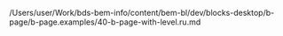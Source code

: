 /Users/user/Work/bds-bem-info/content/bem-bl/dev/blocks-desktop/b-page/b-page.examples/40-b-page-with-level.ru.md